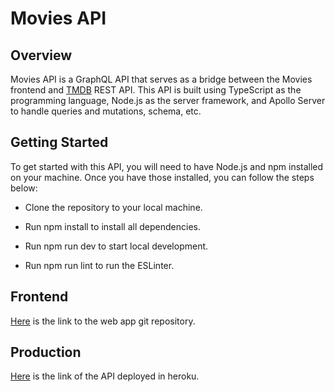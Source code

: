 # Movies API

## Overview

Movies API is a GraphQL API that serves as a bridge between the Movies frontend and [TMDB](https://www.themoviedb.org/) REST API. This API is built using TypeScript as the programming language, Node.js as the server framework, and Apollo Server to handle queries and mutations, schema, etc.

## Getting Started

To get started with this API, you will need to have Node.js and npm installed on your machine. Once you have those installed, you can follow the steps below:

- Clone the repository to your local machine.

- Run npm install to install all dependencies.

- Run npm run dev to start local development.

- Run npm run lint to run the ESLinter.

## Frontend

[Here](https://github.com/Androsv96/movies-front) is the link to the web app git repository.

## Production

[Here](movies-5jadqqq4t-androsv96.vercel.app) is the link of the API deployed in heroku.
